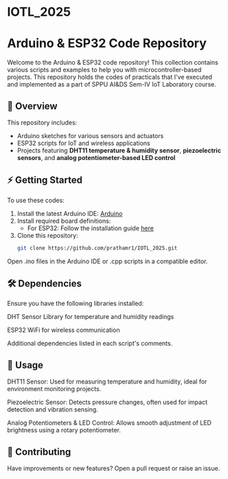 # IOTL_2025

# Arduino & ESP32 Code Repository

Welcome to the Arduino & ESP32 code repository! This collection contains various scripts and examples to help you with microcontroller-based projects.
This repository holds the codes of practicals that I've executed and implemented as a part of SPPU AI&DS Sem-IV IoT Laboratory course. 

## 📌 Overview

This repository includes:
- Arduino sketches for various sensors and actuators
- ESP32 scripts for IoT and wireless applications
- Projects featuring **DHT11 temperature & humidity sensor**, **piezoelectric sensors**, and **analog potentiometer-based LED control**

## ⚡ Getting Started

To use these codes:
1. Install the latest Arduino IDE: [Arduino](https://www.arduino.cc/en/software)
2. Install required board definitions:
   - For ESP32: Follow the installation guide [here](https://docs.espressif.com/projects/arduino-esp32/en/latest/installing.html)
3. Clone this repository:
   ```sh
   git clone https://github.com/prathamr1/IOTL_2025.git
Open .ino files in the Arduino IDE or .cpp scripts in a compatible editor.

## 🛠️ Dependencies

Ensure you have the following libraries installed:

DHT Sensor Library for temperature and humidity readings

ESP32 WiFi for wireless communication

Additional dependencies listed in each script's comments.


## 📖 Usage
DHT11 Sensor: Used for measuring temperature and humidity, ideal for environment monitoring projects.

Piezoelectric Sensor: Detects pressure changes, often used for impact detection and vibration sensing.

Analog Potentiometers & LED Control: Allows smooth adjustment of LED brightness using a rotary potentiometer.


## 🤝 Contributing
Have improvements or new features? Open a pull request or raise an issue.
